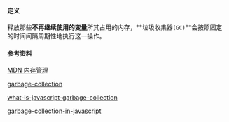 #### 定义

释放那些**不再继续使用的变量**所其占用的内存，**垃圾收集器`(GC)`**会按照固定的时间间隔周期性地执行这一操作。

#### 参考资料

[MDN 内存管理](https://developer.mozilla.org/en-US/docs/Web/JavaScript/Memory_Management)

[garbage-collection](https://javascript.info/garbage-collection)

[what-is-javascript-garbage-collection](https://stackoverflow.com/questions/864516/what-is-javascript-garbage-collection)

[garbage-collection-in-javascript](https://dev.to/abhilashiam/garbage-collection-in-javascript-126a)

